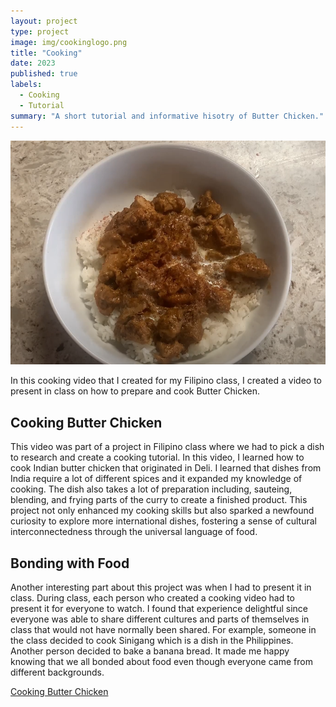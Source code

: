 ```yaml
---
layout: project
type: project
image: img/cookinglogo.png
title: "Cooking"
date: 2023
published: true
labels:
  - Cooking
  - Tutorial
summary: "A short tutorial and informative hisotry of Butter Chicken."
---
```


<img class="img-fluid" src="../img/butterChicken.png">


In this cooking video that I created for my Filipino class, I created a video to present in class on how to prepare and cook Butter Chicken. 

## Cooking Butter Chicken 

This video was part of a project in Filipino class where we had to pick a dish to research and create a cooking tutorial. In this video, I learned how to cook Indian butter chicken that originated in Deli. I learned that dishes from India require a lot of different spices and it expanded my knowledge of cooking. The dish also takes a lot of preparation including, sauteing, blending, and frying parts of the curry to create a finished product. This project not only enhanced my cooking skills but also sparked a newfound curiosity to explore more international dishes, fostering a sense of cultural interconnectedness through the universal language of food.

## Bonding with Food 

Another interesting part about this project was when I had to present it in class. During class, each person who created a cooking video had to present it for everyone to watch. I found that experience delightful since everyone was able to share different cultures and parts of themselves in class that would not have normally been shared. For example, someone in the class decided to cook Sinigang which is a dish in the Philippines. Another person decided to bake a banana bread. It made me happy knowing that we all bonded about food even though everyone came from different backgrounds. 

[Cooking Butter Chicken](https://drive.google.com/file/d/1oqJjkIenbRRcTnc6CLv9um_DX4_W98uj/view?usp=drive_link)
